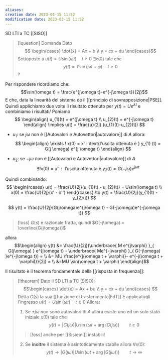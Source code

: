 ```yaml
---
aliases: 
creation date: 2023-03-15 11:52
modification date: 2023-03-15 11:52
---
```

SD LTI a TC [[SISO]]



> [!question] Domanda
> Dato
>  $$
>\begin{cases}
>\dot{x} = Ax + b \\
>y = cx + du
>\end{cases}$$
>Sottoposto a $u(t) = U\sin(\omega t)\quad t \geq 0$
>$\exists x(0)$ tale che
> $$
>y(t) = Y \sin(\omega t + \varphi)\quad t \geq 0
>$$
>?


Per rispondere ricordiamo che:
$$\sin(\omega t) = \frac{e^{j\omega t}-e^{-j\omega t}}{2j}$$
E che, data la linearità del sistema de il [[principio di sovrapposizione|PSE]].
Quindi applichiamo due volte il risultato ottenuto per $y(t) = Ue^{\lambda t}$ e combiniamo i risultati/
Poniamo
$$
\begin{align}
u_{1}(t) = e^{j\omega t} \\
u_{2}(t) = e^{-j\omega t}
\end{align} \implies u(t) = \frac{u}{2j} (u_{1}(t)-u_{2}(t))
$$
- $u_{1}$: se $j\omega$ non è [[Autovalori e Autovettori|autovalore]] di $A$ allora:
$$
\begin{align}
\exists ! x(0) = x' : \text{l'uscita ottenuta è } y_{1} (t) = G(j \omega) e^{j \omega t}
\end{align}
$$

- $u_{2}$: se $-j\omega$ non è [[Autovalori e Autovettori|autovalore]] di $A$
$$
\exists! x(0) = x'' : \text{ l'uscita ottenuta è } y_{2}(t) = G(-j\omega)e^{j\omega t}
$$

Quindi combinando:
$$
\begin{rcases}
u(t) = \frac{U}{2j}(u_{1}(t) - u_{2}(t))  = U\sin(\omega t) \\
x(0) = \frac{U}{2j}(x' - x'')
\end{rcases} \to y(t) = \frac{U}{2j}(y_{1}(t) - y_{2}(t))
$$

$$
y(t) = \frac{U}{2j}(G(j\omega)e^{j\omega t} - G(-j\omega)e^{-j\omega t})
$$
>[!oss]
>$G(s)$ è razionale fratta, quindi $G(-j\omega) = \overline{G(j\omega)}$

allora $$\begin{align}
y(t) &= \frac{U}{2j}(\underbrace{ M e^{j\varphi} }_{ G(j\omega) } e^{j\omega t} - \underbrace{ Me^{-j\varphi} }_{ G(-j\omega) }e^{-j\omega t}) = \\
&= MU \frac{e^{j(\omega t + \varphi)}- e^{-j(\omega t + \varphi)}}{2j} = \\
&=MU \sin(\omega t + \varphi)
\end{align}$$


Il risultato è il teorema fondamentale della [[risposta in frequenza]]:

>[!theorem]
>Dato il SD LTI a TC (SISO):
> $$\begin{cases}
> \dot{x} = Ax + bu \\
> y = cx + du
>\end{cases}
>$$
>Detta $G(s)$ la sua [[funzione di trasferimento|FdT]]
>E applicatogli l'ingresso $u(t) = U\sin(\omega t)\quad t \geq 0$
>Allora:
>1. Se $\pm j\omega$ non sono autovalori di $A$ allora esiste uno ed un solo stato iniziale $x(0)$ tale che $$y(t) = |G(j\omega)|U \sin (\omega t + \arg(G(j\omega))\qquad t \geq 0$$
>   >[!oss] anche per [[Sistemi]] instabili!
>
>2. Se **inoltre** il sistema è asintoticamente stabile allora $\forall x(0)$:
>   $$
> y(t) \to |G(j \omega)|U \sin(\omega t + \arg(G(j\omega )))\qquad t \to \infty
>$$
>

